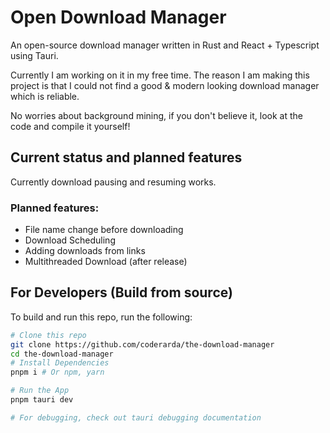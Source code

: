# Open Download Manager

An open-source download manager written in Rust and React + Typescript using Tauri.

Currently I am working on it in my free time. The reason I am making this project is that I could not find a good & modern looking download manager which is reliable.

No worries about background mining, if you don't believe it, look at the code and compile it yourself!

## Current status and planned features
Currently download pausing and resuming works.

### Planned features:
- File name change before downloading
- Download Scheduling
- Adding downloads from links
- Multithreaded Download (after release)


## For Developers (Build from source)

To build and run this repo, run the following:
```sh
# Clone this repo
git clone https://github.com/coderarda/the-download-manager
cd the-download-manager
# Install Dependencies
pnpm i # Or npm, yarn

# Run the App
pnpm tauri dev

# For debugging, check out tauri debugging documentation
```